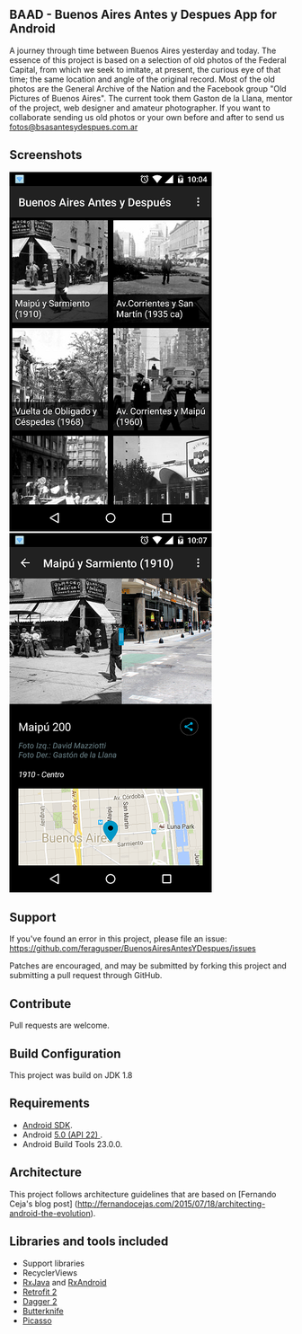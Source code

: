 BAAD - Buenos Aires Antes y Despues App for Android
-----------------
A journey through time between Buenos Aires yesterday and today. The essence of this project is based on a selection of old photos of the Federal Capital, from which we seek to imitate, at present, the curious eye of that time; the same location and angle of the original record.
Most of the old photos are the General Archive of the Nation and the Facebook group "Old Pictures of Buenos Aires". The current took them Gaston de la Llana, mentor of the project, web designer and amateur photographer.
If you want to collaborate sending us old photos or your own before and after to send us fotos@bsasantesydespues.com.ar 

Screenshots
-----------------
![Grid](/etc/grid.png?raw=true)
![Detail](/etc/detail.png?raw=true)

Support
-----------------
If you've found an error in this project, please file an issue: https://github.com/feragusper/BuenosAiresAntesYDespues/issues

Patches are encouraged, and may be submitted by forking this project and submitting a pull request through GitHub.

Contribute
-----------------
Pull requests are welcome.

Build Configuration
-----------------
This project was build on JDK 1.8

Requirements
-----------------
- [Android SDK](http://developer.android.com/sdk/index.html).
- Android [5.0 (API 22) ](http://developer.android.com/tools/revisions/platforms.html#5.0).
- Android Build Tools 23.0.0.

Architecture
-----------------
This project follows architecture guidelines that are based on [Fernando Ceja's blog post] (http://fernandocejas.com/2015/07/18/architecting-android-the-evolution). 

Libraries and tools included
-----------------
- Support libraries
- RecyclerViews
- [RxJava](https://github.com/ReactiveX/RxJava) and [RxAndroid](https://github.com/ReactiveX/RxAndroid) 
- [Retrofit 2](http://square.github.io/retrofit/)
- [Dagger 2](http://google.github.io/dagger/)
- [Butterknife](https://github.com/JakeWharton/butterknife)
- [Picasso](http://square.github.io/picasso/)